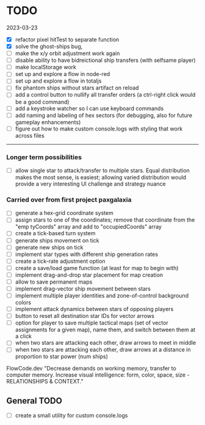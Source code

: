 # TODO

2023-03-23

- [x] refactor pixel hitTest to separate function
- [x]  solve the ghost-ships bug,
- [ ]  make the x/y orbit adjustment work again
- [ ] disable ability to have bidreictional ship transfers (with selfsame player)
- [ ]  make localStorage work
- [ ]  set up and explore a flow in node-red
- [ ]  set up and explore a flow in totaljs
- [ ] fix phantom ships without stars artifact on reload
- [ ] add a control button to nullify all transfer orders (a ctrl-right click would be a good command)
- [ ] add a keystroke watcher so  I can use keyboard commands
- [ ] add naming and labeling of hex sectors (for debugging, also for future gameplay enhancements)
- [ ] figure out how to make custom console.logs with styling that work across files

--- 
### Longer term possibilities

- [ ] allow single star to attack/transfer to multiple stars. Equal distribution makes the most sense, is easiest; allowing varied distribution would provide a very interesting UI challenge and strategy nuance

### Carried over from first project paxgalaxia

- [ ] generate a hex-grid coordinate system
- [ ] assign stars to one of the coordinates; remove that coordinate from the "emp	tyCoords" array and add to "occupiedCoords" array
- [ ] create a tick-based turn system
- [ ] generate ships movement on tick
- [ ] generate new ships on tick
- [ ] implement star types with different ship generation rates
- [ ] create a tick-rate adjustment option
- [ ] create a save/load game function (at least for map to begin with)
- [ ] implement drag-and-drop star placement for map creation
- [ ] allow to save permanent maps
- [ ] implement drag-vector ship movement between stars
- [ ] implement multiple player identities and zone-of-control background colors
- [ ] implement attack dynamics between stars of opposing players
- [ ] button to reset all destination star IDs for vector arrows
- [ ] option for player to save multiple tactical maps (set of vector assignments for a given map), name them, and switch between them at a click
- [ ] when two stars are attacking each other, draw arrows to meet in middle
- [ ] when two stars are attacking each other, draw arrows at a distance in proportion to star power (num ships)

FlowCode.dev "Decrease demands on working memory, transfer to computer memory. Increase visual intelligence: form, color, space, size - RELATIONSHIPS & CONTEXT."

## General TODO

- [ ] create a small utility for custom console.logs
